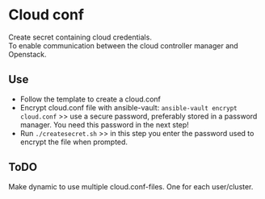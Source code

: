 # Cloud conf
Create secret containing cloud credentials.  
To enable communication between the cloud controller manager and Openstack.

## Use
- Follow the template to create a cloud.conf 
- Encrypt cloud.conf file with ansible-vault: `ansible-vault encrypt cloud.conf` >> use a secure password, preferably stored in a password manager. You need this password in the next step!
- Run `./createsecret.sh` >> in this step you enter the password used to encrypt the file when prompted.

## ToDO
Make dynamic to use multiple cloud.conf-files. One for each user/cluster.